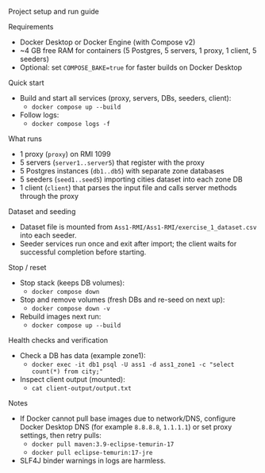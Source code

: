 Project setup and run guide

Requirements
- Docker Desktop or Docker Engine (with Compose v2)
- ~4 GB free RAM for containers (5 Postgres, 5 servers, 1 proxy, 1 client, 5 seeders)
- Optional: set `COMPOSE_BAKE=true` for faster builds on Docker Desktop

Quick start
- Build and start all services (proxy, servers, DBs, seeders, client):
  - `docker compose up --build`
- Follow logs:
  - `docker compose logs -f`

What runs
- 1 proxy (`proxy`) on RMI 1099
- 5 servers (`server1..server5`) that register with the proxy
- 5 Postgres instances (`db1..db5`) with separate zone databases
- 5 seeders (`seed1..seed5`) importing cities dataset into each zone DB
- 1 client (`client`) that parses the input file and calls server methods through the proxy

Dataset and seeding
- Dataset file is mounted from `Ass1-RMI/Ass1-RMI/exercise_1_dataset.csv` into each seeder.
- Seeder services run once and exit after import; the client waits for successful completion before starting.

Stop / reset
- Stop stack (keeps DB volumes):
  - `docker compose down`
- Stop and remove volumes (fresh DBs and re-seed on next up):
  - `docker compose down -v`
- Rebuild images next run:
  - `docker compose up --build`

Health checks and verification
- Check a DB has data (example zone1):
  - `docker exec -it db1 psql -U ass1 -d ass1_zone1 -c "select count(*) from city;"`
- Inspect client output (mounted):
  - `cat client-output/output.txt`

Notes
- If Docker cannot pull base images due to network/DNS, configure Docker Desktop DNS (for example `8.8.8.8`, `1.1.1.1`) or set proxy settings, then retry pulls:
  - `docker pull maven:3.9-eclipse-temurin-17`
  - `docker pull eclipse-temurin:17-jre`
- SLF4J binder warnings in logs are harmless.
